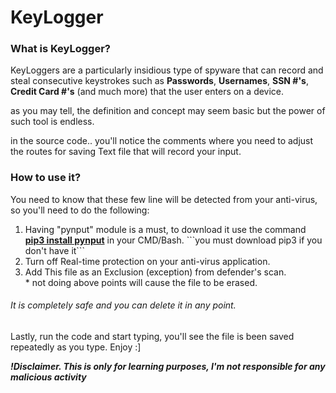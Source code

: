 # KeyLogger
<h3>What is KeyLogger?</h3>
<p>KeyLoggers are a particularly insidious type of spyware that can record and steal consecutive keystrokes such as <b>Passwords</b>, <b>Usernames</b>, <b>SSN #'s</b>, <b>Credit Card #'s</b> (and much more) that the user enters on a device.</p>
as you may tell, the definition and concept may seem basic but the power of such tool is endless.

in the source code.. you'll notice the comments where you need to adjust the routes for saving Text file that will record your input.

<h3>How to use it?</h3>
<p>You need to know that these few line will be detected from your anti-virus, so you'll need to do the following:</p>
<ol>
  <li>
    Having "pynput" module is a must, to download it use the command <u><b>pip3 install pynput</b></u> in your CMD/Bash.
    ```you must download pip3 if you don't have it```
  </li>  
  <li>
    Turn off Real-time protection on your anti-virus application.
  </li>
  <li>
    Add This file as an Exclusion (exception) from defender's scan.
  </li>
  * not doing above points will cause the file to be erased.
</ol>
<h6>It is completely safe and you can delete it in any point.</h6>

Lastly, run the code and start typing, you'll see the file is been saved repeatedly as you type. Enjoy :]
<p><b><i>!Disclaimer. This is only for learning purposes, I'm not responsible for any malicious activity</i></b></p>
